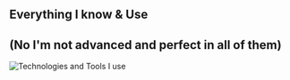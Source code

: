 ## Everything I know & Use
## (No I'm not advanced and perfect in all of them)
<div>
    <img src="https://skillicons.dev/icons?i=bash,html,css,js,discord,git,github,linux,mongodb,nodejs,py,ts,vscode,c,cpp,cs,cmake,dotnet,firebase,java,lua,php,ps,powershell,react,replit,rust,sqlite,unity,visualstudio,vscode,ai&perline=11" alt="Technologies and Tools I use" />
</div>



